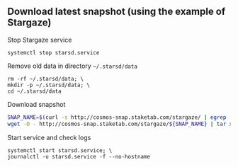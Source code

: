 ## Download latest snapshot (using the example of Stargaze)  
Stop Stargaze service  
```
systemctl stop starsd.service
```  

Remove old data in directory `~/.starsd/data`  
```
rm -rf ~/.starsd/data; \
mkdir -p ~/.starsd/data; \
cd ~/.starsd/data
```

Download snapshot  
```bash
SNAP_NAME=$(curl -s http://cosmos-snap.staketab.com/stargaze/ | egrep -o ">stargaze-1.*tar" | tr -d ">"); \
wget -O - http://cosmos-snap.staketab.com/stargaze/${SNAP_NAME} | tar xf -
```

Start service and check logs  
```
systemctl start starsd.service; \
journalctl -u starsd.service -f --no-hostname
```
